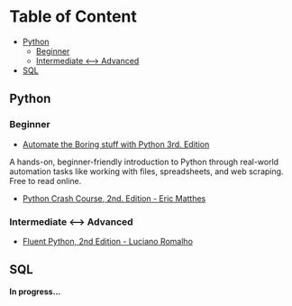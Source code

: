 # Table of Content

- [Python](#python)
  - [Beginner](#beginner)
  - [Intermediate \<--\> Advanced](#intermediate----advanced)
- [SQL](#sql)

## Python

### Beginner

- [Automate the Boring stuff with Python 3rd. Edition](https://automatetheboringstuff.com/)

A hands-on, beginner-friendly introduction to Python through real-world automation tasks like working with files, spreadsheets, and web scraping. Free to read online.

- [Python Crash Course, 2nd. Edition - Eric Matthes](https://ehmatthes.github.io/pcc_2e/regular_index/)

### Intermediate <--> Advanced

- [Fluent Python, 2nd Edition - Luciano Romalho](https://www.oreilly.com/library/view/fluent-python-2nd/9781492056348/)

## SQL

**In progress...**
